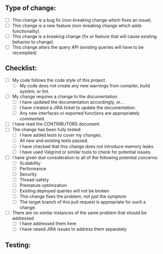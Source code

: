 <!-- Thank you for submitting a pull request to the HPCC project

 PLEASE READ the following before proceeding.

 This project only accepts pull requests related to open JIRA issues.
 If suggesting a new feature or change, please discuss it in a JIRA issue first.
 If fixing a bug, there should be an issue describing it with steps to reproduce.
 The title line of the pull request (and of each commit within it) should refer to the
 associated issue using the format:

 HPCC-nnnnn Short description of issue

 This will allow the Jira ticket to be automatically updated to refer to this pull request,
 and will ensure that the automatically-generated changelog is properly formatted.
 Where a pull request contains a single commit the pull request title will be set automatically,
 assuming that the commit has followed the proper guidelines.

 Please go over all the following points, and put an `x` in all the boxes that apply. You may find
 it easier to press the 'Create' button first then click on the checkboxes to edit the comment.
-->

## Type of change:
- [ ] This change is a bug fix (non-breaking change which fixes an issue).
- [ ] This change is a new feature (non-breaking change which adds functionality).
- [ ] This change is a breaking change (fix or feature that will cause existing behavior to change).
- [ ] This change alters the query API (existing queries will have to be recompiled)

## Checklist:
- [ ] My code follows the code style of this project.
  - [ ] My code does not create any new warnings from compiler, build system, or lint.
- [ ] My change requires a change to the documentation.
  - [ ] I have updated the documentation accordingly, or...
  - [ ] I have created a JIRA ticket to update the documentation.
  - [ ] Any new interfaces or exported functions are appropriately commented.
- [ ] I have read the CONTRIBUTORS document.
- [ ] The change has been fully tested:
  - [ ] I have added tests to cover my changes.
  - [ ] All new and existing tests passed.
  - [ ] I have checked that this change does not introduce memory leaks.
  - [ ] I have used Valgrind or similar tools to check for potential issues.
- [ ] I have given due consideration to all of the following potential concerns:
  - [ ] Scalability
  - [ ] Performance
  - [ ] Security
  - [ ] Thread-safety
  - [ ] Premature optimization
  - [ ] Existing deployed queries will not be broken
  - [ ] This change fixes the problem, not just the symptom
  - [ ] The target branch of this pull request is appropriate for such a change.
- [ ] There are no similar instances of the same problem that should be addressed
  - [ ] I have addressed them here
  - [ ] I have raised JIRA issues to address them separately

## Testing:
<!-- Please describe how this change has been tested.-->

<!-- Thank you for taking the time to submit this pull request and to answer all of the above-->
